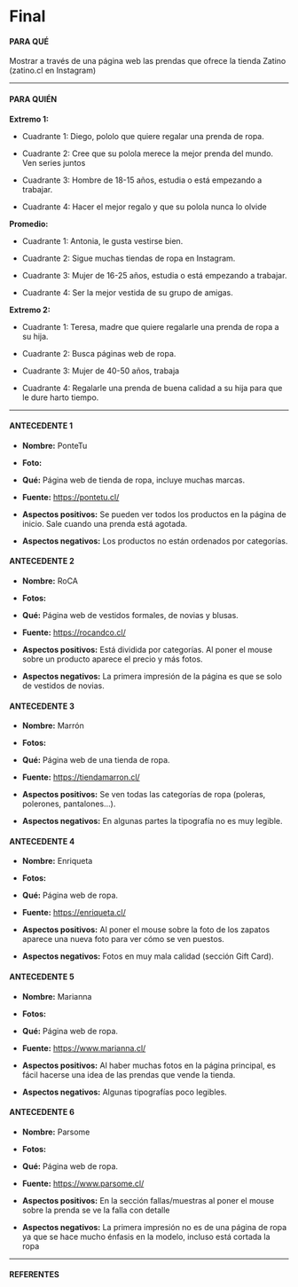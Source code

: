 # Final

#### PARA QUÉ

Mostrar a través de una página web las prendas que ofrece la tienda Zatino (zatino.cl en Instagram)

- - - - - - - - - - 

#### PARA QUIÉN

**Extremo 1:** 

- Cuadrante 1: Diego, pololo que quiere regalar una prenda de ropa.

- Cuadrante 2: Cree que su polola merece la mejor prenda del mundo. Ven series juntos

- Cuadrante 3: Hombre de 18-15 años, estudia o está empezando a trabajar.

- Cuadrante 4: Hacer el mejor regalo y que su polola nunca lo olvide

**Promedio:**  

- Cuadrante 1: Antonia, le gusta vestirse bien.

- Cuadrante 2: Sigue muchas tiendas de ropa en Instagram.

- Cuadrante 3: Mujer de 16-25 años, estudia o está empezando a trabajar.

- Cuadrante 4: Ser la mejor vestida de su grupo de amigas.

**Extremo 2:** 

- Cuadrante 1: Teresa, madre que quiere regalarle una prenda de ropa a su hija.

- Cuadrante 2: Busca páginas web de ropa.

- Cuadrante 3: Mujer de 40-50 años, trabaja

- Cuadrante 4: Regalarle una prenda de buena calidad a su hija para que le dure harto tiempo.

- - - - - - - - - - 


#### ANTECEDENTE 1

- **Nombre:** PonteTu

- **Foto:**

- **Qué:** Página web de tienda de ropa, incluye muchas marcas.

- **Fuente:** https://pontetu.cl/

- **Aspectos positivos:** Se pueden ver todos los productos en la página de inicio. Sale cuando una prenda está agotada.

- **Aspectos negativos:** Los productos no están ordenados por categorías.



#### ANTECEDENTE 2

- **Nombre:** RoCA

- **Fotos:**

- **Qué:** Página web de vestidos formales, de novias y blusas.

- **Fuente:** https://rocandco.cl/

- **Aspectos positivos:** Está dividida por categorías. Al poner el mouse sobre un producto aparece el precio y más fotos.

- **Aspectos negativos:** La primera impresión de la página es que se solo de vestidos de novias.



#### ANTECEDENTE 3

- **Nombre:** Marrón

- **Fotos:**

- **Qué:** Página web de una tienda de ropa.

- **Fuente:** https://tiendamarron.cl/

- **Aspectos positivos:** Se ven todas las categorías de ropa (poleras, polerones, pantalones…).

- **Aspectos negativos:** En algunas partes la tipografía no es muy legible.



#### ANTECEDENTE 4

- **Nombre:** Enriqueta

- **Fotos:**

- **Qué:** Página web de ropa.

- **Fuente:** https://enriqueta.cl/

- **Aspectos positivos:** Al poner el mouse sobre la foto de los zapatos aparece una nueva foto para ver cómo se ven puestos. 

- **Aspectos negativos:** Fotos en muy mala calidad (sección Gift Card).



#### ANTECEDENTE 5

- **Nombre:** Marianna

- **Fotos:**

- **Qué:** Página web de ropa.

- **Fuente:** https://www.marianna.cl/

- **Aspectos positivos:** Al haber muchas fotos en la página principal, es fácil hacerse una idea de las prendas que vende la tienda. 

- **Aspectos negativos:** Algunas tipografías poco legibles.



#### ANTECEDENTE 6

- **Nombre:** Parsome

- **Fotos:**

- **Qué:** Página web de ropa.

- **Fuente:** https://www.parsome.cl/

- **Aspectos positivos:** En la sección fallas/muestras al poner el mouse sobre la prenda se ve la falla con detalle

- **Aspectos negativos:** La primera impresión no es de una página de ropa ya que se hace mucho énfasis en la modelo, incluso está cortada la ropa

- - - - - - - - - - 

#### REFERENTES








